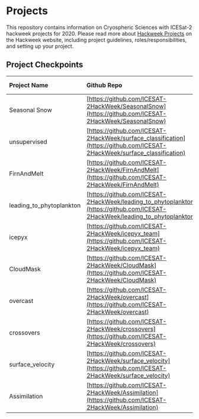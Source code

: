 # Projects
This repository contains information on Cryospheric Sciences with ICESat-2 hackweek projects for 2020.  Please read more about [Hackweek Projects](https://icesat-2hackweek.github.io/learning-resources/projects/overview/) on the Hackweek website, including project guidelines, roles/responsibilities, and setting up your project.

## Project Checkpoints

| Project Name | Github Repo | slack channel | final presentation | 
:--------|:------|:--------|:-----|
| Seasonal Snow | [https://github.com/ICESAT-2HackWeek/SeasonalSnow](https://github.com/ICESAT-2HackWeek/SeasonalSnow) | [#seasonal_snow](https://app.slack.com/client/TDPAXQSTD/C015J53RWMA) | [video](https://drive.google.com/file/d/1CLguqZeirmtUW6jhy7ApzYm1zqgRD2_H/view?usp=sharing) |
| unsupervised | [https://github.com/ICESAT-2HackWeek/surface_classification](https://github.com/ICESAT-2HackWeek/surface_classification) | [#unsupervised](https://app.slack.com/client/TDPAXQSTD/C015MHDEKNY) | [video](https://drive.google.com/file/d/1Ll961xDVVw4ry3ixOCqtQLDyGg5l1t3k/view?usp=sharing) | 
| FirnAndMelt | [https://github.com/ICESAT-2HackWeek/FirnAndMelt](https://github.com/ICESAT-2HackWeek/FirnAndMelt) | [#firns_and_melt](https://app.slack.com/client/TDPAXQSTD/C0158KGPGG6) | [video](https://drive.google.com/file/d/1WDM5WIxZUR0-BmBUTDslHHLbEL97fqrW/view?usp=sharing) | 
| leading_to_phytoplankton | [https://github.com/ICESAT-2HackWeek/leading_to_phytoplankton](https://github.com/ICESAT-2HackWeek/leading_to_phytoplankton) | [#leading_to_phytoplankton](https://app.slack.com/client/TDPAXQSTD/C0150RZ0DL7) | [video](https://drive.google.com/file/d/16UVwLb4qCI95_icNAiKqbNeUqlsDAJ7F/view?usp=sharing) |
| icepyx | [https://github.com/ICESAT-2HackWeek/icepyx_team](https://github.com/ICESAT-2HackWeek/icepyx_team) | [#icepyx](https://app.slack.com/client/TDPAXQSTD/CKU0LLHU6) | [video](https://drive.google.com/file/d/1KEifU2UbqQjv1u1iwFz6V6RrrdsbVrMa/view?usp=sharing) | 
| CloudMask | [https://github.com/ICESAT-2HackWeek/CloudMask](https://github.com/ICESAT-2HackWeek/CloudMask) | [#cloudmask](https://app.slack.com/client/TDPAXQSTD/C0158NVFF4N) | [video](https://drive.google.com/file/d/1REfd_VDDNclz3RUm1TaJt6wD34vOBaVR/view?usp=sharing) |
| overcast | [https://github.com/ICESAT-2HackWeek/overcast](https://github.com/ICESAT-2HackWeek/overcast) | [#overcast](https://app.slack.com/client/TDPAXQSTD/C0158NU208N) | [video](https://drive.google.com/file/d/1aE0FFPr4zmHy1jx_yWf6L3ovPSL689jy/view?usp=sharing) | 
| crossovers | [https://github.com/ICESAT-2HackWeek/crossovers](https://github.com/ICESAT-2HackWeek/crossovers) | [#crossovers](https://app.slack.com/client/TDPAXQSTD/C0164TFT9PS1) | [video](https://drive.google.com/file/d/1MC3sR7WZoA1i9FPlrstvR7eMWzjYuhp4/view?usp=sharing) | 
| surface_velocity | [https://github.com/ICESAT-2HackWeek/surface_velocity](https://github.com/ICESAT-2HackWeek/surface_velocity) | [#surface_velocity](https://app.slack.com/client/TDPAXQSTD/C0161PY8Z8Q) | [video](https://drive.google.com/file/d/1kpbfj6NlyPsoKEDZxSJkx0v5YYpzqFQR/view?usp=sharing) |
| Assimilation | [https://github.com/ICESAT-2HackWeek/Assimilation](https://github.com/ICESAT-2HackWeek/Assimilation) | [#assimilation](https://app.slack.com/client/TDPAXQSTD/C015DA0AH2N) | [video](https://drive.google.com/file/d/1FmgSso5_j1hYVlr6R6OCdfxVRtMlX6Rn/view?usp=sharing) |
